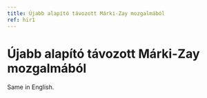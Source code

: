 ```yaml
---
title: Újabb alapító távozott Márki-Zay mozgalmából
ref: hir1
---
```


# Újabb alapító távozott Márki-Zay mozgalmából

Same in English.